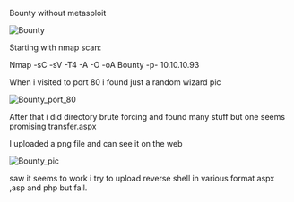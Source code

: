 Bounty without metasploit

![Bounty](https://user-images.githubusercontent.com/55708909/91937841-71a32b80-ed10-11ea-9fcd-60ef1af791ef.png)

Starting with nmap scan:

Nmap -sC -sV -T4 -A -O -oA Bounty -p- 10.10.10.93


When i visited to port 80 i found just a random wizard pic

![Bounty_port_80](https://user-images.githubusercontent.com/55708909/91938354-803e1280-ed11-11ea-90f5-e275964e513c.png)

After that i did directory brute forcing and found many stuff but one seems promising transfer.aspx 

I uploaded a png file and can see it on the web

![Bounty_pic](https://user-images.githubusercontent.com/55708909/91938925-8254a100-ed12-11ea-8f89-b55fbec64a68.png)

saw it seems to work i try to upload reverse shell in various format aspx ,asp and php but fail.

